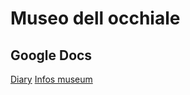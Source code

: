 # Museo dell occhiale

## Google Docs
[Diary](https://docs.google.com/document/d/1fdzkoxx922uGXD0DQB98w8a9BhheYcQAloLezZeXw9k/edit?usp=sharing)
[Infos museum](https://docs.google.com/document/d/1AGb_j5SptHqxL_X-r7e3XJf3j41fNawTg2l13MBXH9w/edit?usp=sharing)
